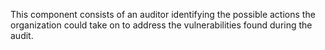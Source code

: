 This component consists of an auditor identifying the possible actions the organization could take on to address the vulnerabilities found during the audit.
